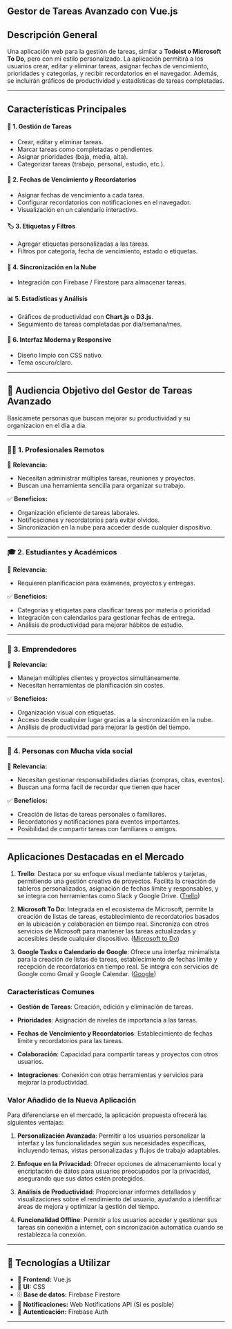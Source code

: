 ## **Gestor de Tareas Avanzado con Vue.js**

## **Descripción General**
Una aplicación web para la gestión de tareas, similar a **Todoist o Microsoft To Do**, pero con mi estilo personalizado. La aplicación permitirá a los usuarios crear, editar y eliminar tareas, asignar fechas de vencimiento, prioridades y categorías, y recibir recordatorios en el navegador. Además, se incluirán gráficos de productividad y estadísticas de tareas completadas.

---

## **Características Principales**

#### 📌 **1. Gestión de Tareas**
- Crear, editar y eliminar tareas.
- Marcar tareas como completadas o pendientes.
- Asignar prioridades (baja, media, alta).
- Categorizar tareas (trabajo, personal, estudio, etc.).

#### 📅 **2. Fechas de Vencimiento y Recordatorios**
- Asignar fechas de vencimiento a cada tarea.
- Configurar recordatorios con notificaciones en el navegador.
- Visualización en un calendario interactivo.

#### 🏷️ **3. Etiquetas y Filtros**
- Agregar etiquetas personalizadas a las tareas.
- Filtros por categoría, fecha de vencimiento, estado o etiquetas.

#### 🔄 **4. Sincronización en la Nube**
- Integración con Firebase / Firestore para almacenar tareas.

#### 📊 **5. Estadísticas y Análisis**
- Gráficos de productividad con **Chart.js** o **D3.js**.
- Seguimiento de tareas completadas por día/semana/mes.

#### 🎨 **6. Interfaz Moderna y Responsive**
- Diseño limpio con CSS nativo.
- Tema oscuro/claro.

---

## **🎯 Audiencia Objetivo del Gestor de Tareas Avanzado**

Basicamete personas que buscan mejorar su productividad y su organizacion en el dia a dia.

---

### **👨‍💻 1. Profesionales Remotos**
📌 **Relevancia:**
- Necesitan administrar múltiples tareas, reuniones y proyectos.
- Buscan una herramienta sencilla para organizar su trabajo.

✅ **Beneficios:**
- Organización eficiente de tareas laborales.
- Notificaciones y recordatorios para evitar olvidos.
- Sincronización en la nube para acceder desde cualquier dispositivo.

---

### **🎓 2. Estudiantes y Académicos**
📌 **Relevancia:**
- Requieren planificación para exámenes, proyectos y entregas.

✅ **Beneficios:**
- Categorías y etiquetas para clasificar tareas por materia o prioridad.
- Integración con calendarios para gestionar fechas de entrega.
- Análisis de productividad para mejorar hábitos de estudio.

---

### **🚀 3. Emprendedores**
📌 **Relevancia:**
- Manejan múltiples clientes y proyectos simultáneamente.
- Necesitan herramientas de planificación sin costes.

✅ **Beneficios:**
- Organización visual con etiquetas.
- Acceso desde cualquier lugar gracias a la sincronización en la nube.
- Análisis de productividad para mejorar la gestión del tiempo.

---

### **🏡 4. Personas con Mucha vida social**
📌 **Relevancia:**
- Necesitan gestionar responsabilidades diarias (compras, citas, eventos).
- Buscan una forma facil de recordar que tienen que hacer

✅ **Beneficios:**
- Creación de listas de tareas personales o familiares.
- Recordatorios y notificaciones para eventos importantes.
- Posibilidad de compartir tareas con familiares o amigos.

---

## Aplicaciones Destacadas en el Mercado

1. **Trello**: Destaca por su enfoque visual mediante tableros y tarjetas, permitiendo una gestión creativa de proyectos. Facilita la creación de tableros personalizados, asignación de fechas límite y responsables, y se integra con herramientas como Slack y Google Drive. ([Trello](https://trello.com/es))

2. **Microsoft To Do**: Integrada en el ecosistema de Microsoft, permite la creación de listas de tareas, establecimiento de recordatorios basados en la ubicación y colaboración en tiempo real. Sincroniza con otros servicios de Microsoft para mantener las tareas actualizadas y accesibles desde cualquier dispositivo. ([Microsoft to Do](https://www.microsoft.com/es-es/microsoft-365/microsoft-to-do-list-app?rtc=1))

3. **Google Tasks o Calendario de Google**: Ofrece una interfaz minimalista para la creación de listas de tareas, establecimiento de fechas límite y recepción de recordatorios en tiempo real. Se integra con servicios de Google como Gmail y Google Calendar. ([Google](https://calendar.google.com/calendar))

### Características Comunes

- **Gestión de Tareas**: Creación, edición y eliminación de tareas.

- **Prioridades**: Asignación de niveles de importancia a las tareas.

- **Fechas de Vencimiento y Recordatorios**: Establecimiento de fechas límite y recordatorios para las tareas.

- **Colaboración**: Capacidad para compartir tareas y proyectos con otros usuarios.

- **Integraciones**: Conexión con otras herramientas y servicios para mejorar la productividad.

### Valor Añadido de la Nueva Aplicación

Para diferenciarse en el mercado, la aplicación propuesta ofrecerá las siguientes ventajas:

1. **Personalización Avanzada**: Permitir a los usuarios personalizar la interfaz y las funcionalidades según sus necesidades específicas, incluyendo temas, vistas personalizadas y flujos de trabajo adaptables.

2. **Enfoque en la Privacidad**: Ofrecer opciones de almacenamiento local y encriptación de datos para usuarios preocupados por la privacidad, asegurando que sus datos estén protegidos.

3. **Análisis de Productividad**: Proporcionar informes detallados y visualizaciones sobre el rendimiento del usuario, ayudando a identificar áreas de mejora y optimizar la gestión del tiempo.

4. **Funcionalidad Offline**: Permitir a los usuarios acceder y gestionar sus tareas sin conexión a internet, con sincronización automática cuando se restablezca la conexión.
---

## 🚀 **Tecnologías a Utilizar**
- 🎨 **Frontend:** Vue.js
- 🎨 **UI:** CSS
- 🗄️ **Base de datos:** Firebase Firestore
- 🔔 **Notificaciones:** Web Notifications API (Si es posible)
- 🔑 **Autenticación:** Firebase Auth

---
